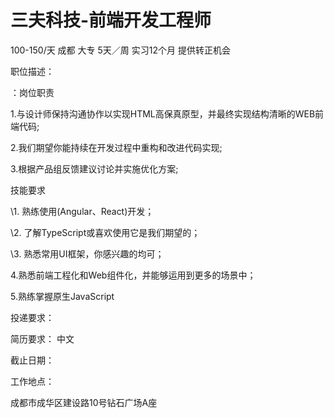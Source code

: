 # 三夫科技-前端开发工程师

100-150/天 成都 大专 5天／周 实习12个月 提供转正机会

职位描述：

：岗位职责

1.与设计师保持沟通协作以实现HTML高保真原型，并最终实现结构清晰的WEB前端代码;

2.我们期望你能持续在开发过程中重构和改进代码实现;

3.根据产品组反馈建议讨论并实施优化方案;

技能要求

\1. 熟练使用(Angular、React)开发；

\2. 了解TypeScript或喜欢使用它是我们期望的；

\3. 熟悉常用UI框架，你感兴趣的均可；

4.熟悉前端工程化和Web组件化，并能够运用到更多的场景中；

5.熟练掌握原生JavaScript

投递要求：

简历要求： 中文

截止日期：

工作地点：

成都市成华区建设路10号钻石广场A座